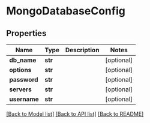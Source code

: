 # MongoDatabaseConfig

## Properties
Name | Type | Description | Notes
------------ | ------------- | ------------- | -------------
**db_name** | **str** |  | [optional] 
**options** | **str** |  | [optional] 
**password** | **str** |  | [optional] 
**servers** | **str** |  | [optional] 
**username** | **str** |  | [optional] 

[[Back to Model list]](../README.md#documentation-for-models) [[Back to API list]](../README.md#documentation-for-api-endpoints) [[Back to README]](../README.md)



